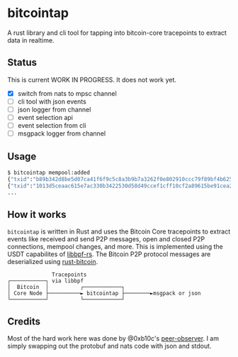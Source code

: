 # bitcointap

A rust library and cli tool for tapping into bitcoin-core tracepoints to
extract data in realtime.

## Status

This is current WORK IN PROGRESS. It does not work yet.

- [x] switch from nats to mpsc channel
- [ ] cli tool with json events
- [ ] json logger from channel
- [ ] event selection api
- [ ] event selection from cli
- [ ] msgpack logger from channel

## Usage

```bash
$ bitcointap mempool:added 
{"txid":"b89b342d8be5d07ca41f6f9c5c8a3b9b7a3262f0e802910ccc79f89bf4b625fa", ...}
{"txid":"1013d5ceaac615e7ac330b3422530d58d49ccef1cff10cf2a89615be91cea27e", ...}
...
```

## How it works

`bitcointap` is written in Rust and uses the Bitcoin Core tracepoints to extract
events like received and send P2P messages, open and closed P2P connections, mempool
changes, and more. This is implemented using the USDT capabilites of [libbpf-rs].
The Bitcoin P2P protocol messages are deserialized using [rust-bitcoin].
```
              Tracepoints
┌───────────┐ via libbpf
│  Bitcoin  │          ┌────────────┐
│ Core Node ├──────────► bitcointap ├────────►msgpack or json
└───────────┘          └────────────┘
```

## Credits

Most of the hard work here was done by @0xb10c's [peer-observer]. I am simply
swapping out the protobuf and nats code with json and stdout.

[peer-observer]: https://github.com/0xB10C/peer-observer
[msgpack]: https://msgpack.org/
[libbpf-rs]: https://github.com/libbpf/libbpf-rs
[rust-bitcoin]: https://github.com/rust-bitcoin/rust-bitcoin
